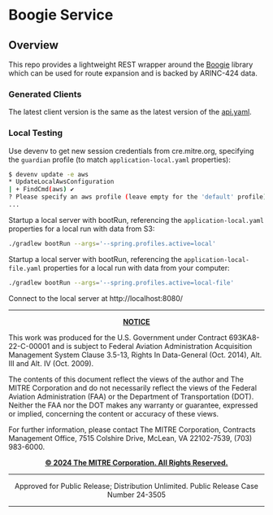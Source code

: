 # Boogie Service

## Overview

This repo provides a lightweight REST wrapper around the [Boogie](https://github.com/mitre-public/boogie) library which can be used
for route expansion and is backed by ARINC-424 data.

### Generated Clients

The latest client version is the same as the latest version of the [api.yaml](src/main/resources/api.yaml).

### Local Testing

Use devenv to get new session credentials from cre.mitre.org, specifying the `guardian` profile (to match `application-local.yaml` properties):
```bash
$ devenv update -e aws
* UpdateLocalAwsConfiguration
| + FindCmd(aws) ✔︎
? Please specify an aws profile (leave empty for the 'default' profile) guardian
...
```

Startup a local server with bootRun, referencing the `application-local.yaml` properties for a local run with data from S3:
```bash
./gradlew bootRun --args='--spring.profiles.active=local'
```
Startup a local server with bootRun, referencing the `application-local-file.yaml` properties for a local run with data from your computer:
```bash
./gradlew bootRun --args='--spring.profiles.active=local-file'
```

Connect to the local server at http://localhost:8080/

---

<p align=center><ins><b>NOTICE</b></ins></p>

<p>This work was produced for the U.S. Government under Contract 693KA8-22-C-00001 and is subject to Federal Aviation Administration Acquisition Management System Clause 3.5-13, Rights In Data-General (Oct. 2014), Alt. III and Alt. IV (Oct. 2009).</p>

<p>The contents of this document reflect the views of the author and The MITRE Corporation and do not necessarily reflect the views of the Federal Aviation Administration (FAA) or the Department of Transportation (DOT). Neither the FAA nor the DOT makes any warranty or guarantee, expressed or implied, concerning the content or accuracy of these views.</p>

<p>For further information, please contact The MITRE Corporation, Contracts Management Office, 7515 Colshire Drive, McLean, VA 22102-7539, (703) 983-6000.</p>

<p align=center><ins><b>&copy; 2024 The MITRE Corporation. All Rights Reserved.</b></ins></p>

---

<p align=center>Approved for Public Release; Distribution Unlimited. Public Release Case Number 24-3505</p>

---
